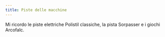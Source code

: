 ```yaml
---
title: Piste delle macchine
---
```

<span class="newthought">Mi ricordo</span> le piste elettriche Polistil classiche, la pista Sorpasser e i giochi Arcofalc.